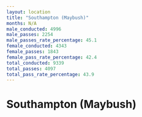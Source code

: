 ```yaml
---
layout: location
title: "Southampton (Maybush)"
months: N/A
male_conducted: 4996
male_passes: 2254
male_passes_rate_percentage: 45.1
female_conducted: 4343
female_passes: 1843
female_pass_rate_percentage: 42.4
total_conducted: 9339
total_passes: 4097
total_pass_rate_percentage: 43.9
---
```


# Southampton (Maybush)
